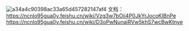 ![a34a4c90398ac33a65d457282147af4](https://github.com/user-attachments/assets/29985e7d-c06f-4cfe-b4b3-37f14256217e)
文档：
https://ncnlo95gua0y.feishu.cn/wiki/Vzg3w7bOii4P0JkYrJocoKIBnPe
https://ncnlo95gua0y.feishu.cn/wiki/D3oPwNunaiRVw5khS7wcBwKtnye
